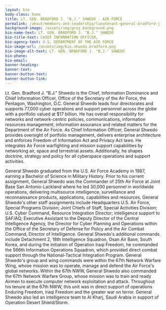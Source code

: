 ```yaml
---
layout: bio
body-class: home
title: LT. GEN. BRADFORD J. "B.J." SHWEDO - AIR FORCE
permalink: /about/members-and-leadership/lieutenant-general-bradford-j-b-j-shwedo/
background-image: /assets/img/grey.background.png
bio-name-text: LT. GEN. BRADFORD J. "B.J." SHWEDO
bio-title-text: CHIEF INFORMATION OFFICER,
bio-agency-text: U.S. DEPARTMENT OF THE AIR FORCE
bio-image-url: /assets/img/bio.shwedo.bradford.png
bio-image-alt-text: LT. GEN. BRADFORD J. "B.J." SHWEDO
bio-phone: 
bio-email: 
banner-heading: 
banner-text: 
banner-button-text: 
banner-button-link: 
---
```

Lt. Gen. Bradford J. “B.J.” Shwedo is the Chief, Information Dominance and Chief Information Officer, Office of the Secretary of the Air Force, the Pentagon, Washington, D.C. General Shwedo leads four directorates and supports 77,000 cyber operations and support personnel across the globe with a portfolio valued at $17 billion. He has overall responsibility for networks and network-centric policies, communications, information resources management, information assurance and related matters for the Department of the Air Force. As Chief Information Officer, General Shwedo provides oversight of portfolio management, delivers enterprise architecture and enforces Freedom of Information Act and Privacy Act laws. He integrates Air Force warfighting and mission support capabilities by networking air, space and terrestrial assets. Additionally, he shapes doctrine, strategy and policy for all cyberspace operations and support activities.

General Shwedo graduated from the U.S. Air Force Academy in 1987, earning a Bachelor of Science in Military History. Prior to his current assignment, General Shwedo was the Commander of 25th Air Force at Joint Base San Antonio-Lackland where he led 30,000 personnel in worldwide operations, delivering multisource intelligence, surveillance and reconnaissance products, applications, capabilities and resources. General Shwedo's other staff assignments include Headquarters U.S. Air Force, Special Programs Division; Joint Chiefs of Staff, Special Activities Division; U.S. Cyber Command, Resource Integration Director; intelligence support to SAF/AQ; Executive Assistant to the Deputy Director of the Central Intelligence Agency, the Director for Cyber Planning and Operations within the Office of the Secretary of Defense for Policy and the Air Combat Command, Director of Intelligence. General Shwedo's additional commands include Detachment 2, 18th Intelligence Squadron, Osan Air Base, South Korea, and during the initiation of Operation Iraqi Freedom, he commanded the 566th Information Operations Squadron, which provided direct combat support through the National-Tactical Integration Program. General Shwedo's group and wing commands were within the 67th Network Warfare Wing, whose mission was to operate, manage and defend the Air Force's global networks. Within the 67th NWW, General Shwedo also commanded the 67th Network Warfare Group, whose mission was to train and ready Airmen to execute computer network exploitation and attack. Throughout his tenure at the 67th NWW, this unit was in direct support of operations Enduring Freedom, Iraqi Freedom and the greater war on terror. General Shwedo also led an intelligence team to Al Kharj, Saudi Arabia in support of Operation Desert Shield/Storm.
